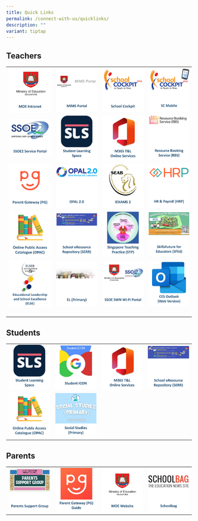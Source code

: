 ```yaml
---
title: Quick Links
permalink: /connect-with-us/quicklinks/
description: ""
variant: tiptap
---
```

<h2><strong>Teachers</strong></h2>
<table style="minWidth: 100px">
<colgroup>
<col>
<col>
<col>
<col>
</colgroup>
<tbody>
<tr>
<td rowspan="1" colspan="1"><a class="isomer-image-wrapper" href="https://intranet.moe.gov.sg/"><img style="width: 100%" height="auto" width="100%" src="/images/CONNECT%20with%20Us/Quick%20Links/MOE%20Intranet.jpg"></a>
</td>
<td rowspan="1" colspan="1"><a class="isomer-image-wrapper" href="https://portal.mims.moe.gov.sg/idmdash/#/dashboard"><img style="width: 100%" height="auto" width="100%" src="/images/CONNECT%20with%20Us/Quick%20Links/MIMS%20Portal.jpg"></a>
</td>
<td rowspan="1" colspan="1"><a class="isomer-image-wrapper" href="https://schoolcockpit.moe.gov.sg/"><img style="width: 100%" height="auto" width="100%" src="/images/CONNECT%20with%20Us/Quick%20Links/Sch%20Cockpit.jpg"></a>
</td>
<td rowspan="1" colspan="1"><a class="isomer-image-wrapper" href="https://scmobile.moe.edu.sg/login"><img style="width: 100%" height="auto" width="100%" src="/images/CONNECT%20with%20Us/Quick%20Links/SCMobile.jpg"></a>
</td>
</tr>
<tr>
<td rowspan="1" colspan="1"><a class="isomer-image-wrapper" href="https://ssoe2.moe.edu.sg/sp?id=index"><img style="width: 100%" height="auto" width="100%" alt="" src="/images/CONNECT with Us/Quick Links/SSOE2.jpg"></a>
</td>
<td rowspan="1" colspan="1"><a class="isomer-image-wrapper" href="https://vle.learning.moe.edu.sg/login"><img style="width: 100%" height="auto" width="100%" src="/images/CONNECT%20with%20Us/Quick%20Links/SLS.jpg"></a>
</td>
<td rowspan="1" colspan="1"><a class="isomer-image-wrapper" href="https://www.office.com/"><img style="width: 100%" height="auto" width="100%" src="/images/CONNECT%20with%20Us/Quick%20Links/M365.jpg"></a>
</td>
<td rowspan="1" colspan="1"><a class="isomer-image-wrapper" href="https://rbs.avero-tech.com/"><img style="width: 100%" height="auto" width="100%" src="/images/CONNECT%20with%20Us/Quick%20Links/RBS.jpg"></a>
</td>
</tr>
<tr>
<td rowspan="1" colspan="1"><a class="isomer-image-wrapper" href="https://pg.moe.edu.sg/"><img style="width: 100%" height="auto" width="100%" src="/images/CONNECT%20with%20Us/Quick%20Links/PG.jpg"></a>
</td>
<td rowspan="1" colspan="1"><a class="isomer-image-wrapper" href="http://opal2.moe.edu.sg/"><img style="width: 100%" height="auto" width="100%" src="/images/CONNECT%20with%20Us/Quick%20Links/OPAL2.jpg"></a>
</td>
<td rowspan="1" colspan="1"><a class="isomer-image-wrapper" href="http://iexams.seab.gov.sg/login"><img style="width: 100%" height="auto" width="100%" src="/images/CONNECT%20with%20Us/Quick%20Links/iEXAM2.jpg"></a>
</td>
<td rowspan="1" colspan="1"><a class="isomer-image-wrapper" href="http://www.hrp.gov.sg/"><img style="width: 100%" height="auto" width="100%" src="/images/CONNECT%20with%20Us/Quick%20Links/HRP.jpg"></a>
</td>
</tr>
<tr>
<td rowspan="1" colspan="1"><a class="isomer-image-wrapper" href="https://schoolibrary.moe.edu.sg/firsttoapayohpri"><img style="width: 100%" height="auto" width="100%" src="/images/CONNECT%20with%20Us/Quick%20Links/OPAC.jpg"></a>
</td>
<td rowspan="1" colspan="1"><a class="isomer-image-wrapper" href="https://schoolibrary.moe.edu.sg/eresourcespri/cgi-bin/spydus.exe/MSGTRN/WPAC/HOME/"><img style="width: 100%" height="auto" width="100%" src="/images/CONNECT%20with%20Us/Quick%20Links/SERR.jpg"></a>
</td>
<td rowspan="1" colspan="1"><a class="isomer-image-wrapper" href="https://go.gov.sg/stp"><img style="width: 100%" height="auto" width="100%" src="/images/CONNECT%20with%20Us/Quick%20Links/STP.jpg"></a>
</td>
<td rowspan="1" colspan="1"><a class="isomer-image-wrapper" href="https://www.opal2.moe.edu.sg/csl/s/skillsfuture-for-educators-sfed/wiki/page"><img style="width: 100%" height="auto" width="100%" src="/images/CONNECT%20with%20Us/Quick%20Links/SFEd.jpg"></a>
</td>
</tr>
<tr>
<td rowspan="1" colspan="1"><a class="isomer-image-wrapper" href="https://www.opal2.moe.edu.sg/csl/s/skillsfuture-for-educators-sfed/wiki/page/"><img style="width: 100%" height="auto" width="100%" src="/images/CONNECT%20with%20Us/Quick%20Links/ELSE.jpg"></a>
</td>
<td rowspan="1" colspan="1"><a class="isomer-image-wrapper" href="https://go.gov.sg/elpriwiki"><img style="width: 100%" height="auto" width="100%" src="/images/CONNECT%20with%20Us/Quick%20Links/ELpri.jpg"></a>
</td>
<td rowspan="1" colspan="1"><a class="isomer-image-wrapper" href="https://portal.swn.moe.edu.sg/"><img style="width: 100%" height="auto" width="100%" src="/images/CONNECT%20with%20Us/Quick%20Links/SWN.jpg"></a>
</td>
<td rowspan="1" colspan="1"><a class="isomer-image-wrapper" href="https://schools.gov.sg/owa/"><img style="width: 100%" height="auto" width="100%" src="/images/CONNECT%20with%20Us/Quick%20Links/CES.jpg"></a>
</td>
</tr>
<tr>
<td rowspan="1" colspan="1">
<p></p>
</td>
<td rowspan="1" colspan="1">
<p></p>
</td>
<td rowspan="1" colspan="1">
<p></p>
</td>
<td rowspan="1" colspan="1">
<p></p>
</td>
</tr>
</tbody>
</table>
<h2><strong>Students</strong></h2>
<table style="minWidth: 100px">
<colgroup>
<col>
<col>
<col>
<col>
</colgroup>
<tbody>
<tr>
<td rowspan="1" colspan="1"><a class="isomer-image-wrapper" href="https://vle.learning.moe.edu.sg/login"><img style="width: 100%" height="auto" width="100%" src="/images/CONNECT%20with%20Us/Quick%20Links/SLS.jpg"></a>
</td>
<td rowspan="1" colspan="1"><a class="isomer-image-wrapper" href="https://workspace.google.com/dashboard"><img style="width: 100%" height="auto" width="100%" src="/images/CONNECT%20with%20Us/Quick%20Links/StudentiCON.jpg"></a>
</td>
<td rowspan="1" colspan="1"><a class="isomer-image-wrapper" href="https://schools.gov.sg/owa/"><img style="width: 100%" height="auto" width="100%" src="/images/CONNECT%20with%20Us/Quick%20Links/M365.jpg"></a>
</td>
<td rowspan="1" colspan="1"><a class="isomer-image-wrapper" href="https://schoolibrary.moe.edu.sg/eresourcespri/cgi-bin/spydus.exe/MSGTRN/WPAC/HOME/"><img style="width: 100%" height="auto" width="100%" src="/images/CONNECT%20with%20Us/Quick%20Links/SERR.jpg"></a>
</td>
</tr>
<tr>
<td rowspan="1" colspan="1"><a class="isomer-image-wrapper" href="https://schoolibrary.moe.edu.sg/firsttoapayohpri"><img style="width: 100%" height="auto" width="100%" src="/images/CONNECT%20with%20Us/Quick%20Links/OPAC.jpg"></a>
</td>
<td rowspan="1" colspan="1"><a class="isomer-image-wrapper" href="https://sites.google.com/moe.edu.sg/ssp-sls-catalogue/home"><img style="width: 100%" height="auto" width="100%" alt="" src="/images/CONNECT with Us/Quick Links/Social_Studies.jpg"></a>
</td>
<td rowspan="1" colspan="1">
<p></p>
</td>
<td rowspan="1" colspan="1">
<p></p>
</td>
</tr>
</tbody>
</table>
<h2><strong>Parents</strong></h2>
<table style="minWidth: 100px">
<colgroup>
<col>
<col>
<col>
<col>
</colgroup>
<tbody>
<tr>
<td rowspan="1" colspan="1"><a class="isomer-image-wrapper" href="https://www.firsttoapayohpri.moe.edu.sg/ftpps-family/parent-support-group/"><img style="width: 100%" height="auto" width="100%" src="/images/CONNECT%20with%20Us/Quick%20Links/PSG.jpg"></a>
</td>
<td rowspan="1" colspan="1"><a class="isomer-image-wrapper" href="https://www.firsttoapayohpri.moe.edu.sg/ftpps-family/parents-corner/parents-gateway/"><img style="width: 100%" height="auto" width="100%" src="/images/CONNECT%20with%20Us/Quick%20Links/PGGuide.jpg"></a>
</td>
<td rowspan="1" colspan="1"><a class="isomer-image-wrapper" href="https://www.moe.gov.sg/"><img style="width: 100%" height="auto" width="100%" src="/images/CONNECT%20with%20Us/Quick%20Links/MOEWeb.jpg"></a>
</td>
<td rowspan="1" colspan="1"><a class="isomer-image-wrapper" href="https://www.schoolbag.edu.sg/"><img style="width: 100%" height="auto" width="100%" src="/images/CONNECT%20with%20Us/Quick%20Links/Schoolbag.jpg"></a>
</td>
</tr>
</tbody>
</table>
<p></p>
